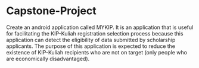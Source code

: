 # Capstone-Project
Create an android application called MYKIP. It is an application that is useful for facilitating the KIP-Kuliah registration selection process because this application can detect the eligibility of data submitted by scholarship applicants. The purpose of this application is expected to reduce the existence of KIP-Kuliah recipients who are not on target (only people who are economically disadvantaged).
